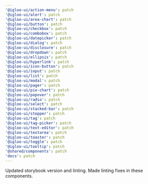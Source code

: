 ```yaml
---
'@igloo-ui/action-menu': patch
'@igloo-ui/alert': patch
'@igloo-ui/area-chart': patch
'@igloo-ui/button': patch
'@igloo-ui/checkbox': patch
'@igloo-ui/combobox': patch
'@igloo-ui/datepicker': patch
'@igloo-ui/dialog': patch
'@igloo-ui/disclosure': patch
'@igloo-ui/dropdown': patch
'@igloo-ui/ellipsis': patch
'@igloo-ui/hyperlink': patch
'@igloo-ui/icon-button': patch
'@igloo-ui/input': patch
'@igloo-ui/list': patch
'@igloo-ui/modal': patch
'@igloo-ui/pager': patch
'@igloo-ui/pie-chart': patch
'@igloo-ui/popover': patch
'@igloo-ui/radio': patch
'@igloo-ui/select': patch
'@igloo-ui/stacked-bar': patch
'@igloo-ui/stepper': patch
'@igloo-ui/tag': patch
'@igloo-ui/tag-picker': patch
'@igloo-ui/text-editor': patch
'@igloo-ui/textarea': patch
'@igloo-ui/toaster': patch
'@igloo-ui/toggle': patch
'@igloo-ui/tooltip': patch
'@shared/components': patch
'docs': patch
---
```


Updated storybook version and linting. Made linting fixes in these components.
